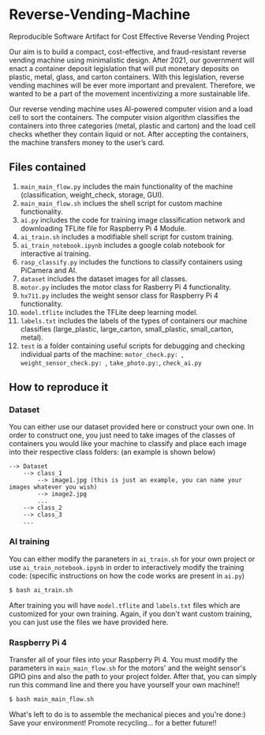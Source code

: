 # Reverse-Vending-Machine
Reproducible Software Artifact for Cost Effective Reverse Vending Project

Our aim is to build a compact, cost-effective, and fraud-resistant reverse vending machine using minimalistic design. After 2021, our government will enact a container deposit legislation that will put monetary deposits on plastic, metal, glass, and carton containers. With this legislation, reverse vending machines will be ever more important and prevalent. Therefore, we wanted to be a part of the movement incentivizing a more sustainable life.

Our reverse vending machine uses AI-powered computer vision and a load cell to sort the containers. The computer vision algorithm classifies the containers into three categories (metal, plastic and carton) and the load cell checks whether they contain liquid or not. After accepting the containers, the machine transfers money to the user’s card.

## Files contained
1) ```main_main_flow.py``` includes the main functionality of the machine (classification, weight_check, storage, GUI).
2) ```main_main_flow.sh``` inclues the shell script for custom machine functionality.
3) ```ai.py``` includes the code for training image classification network and downloading TFLite file for Raspberry Pi 4 Module.
4) ```ai_train.sh``` includes a modifiable shell script for custom training.
5) ```ai_train_notebook.ipynb``` includes a google colab notebook for interactive ai training.
6) ```rasp_classify.py``` includes the functions to classify containers using PiCamera and AI.
6) ```dataset``` includes the dataset images for all classes.
7) ```motor.py``` includes the motor class for Rasberry Pi 4 functionality.
8) ```hx711.py``` includes the weight sensor class for Raspberry Pi 4 functionality. 
9) ```model.tflite``` includes the TFLite deep learning model. 
10) ```labels.txt``` includes the labels of the types of containers our machine classifies (large_plastic, large_carton, small_plastic, small_carton, metal).
11) ```test``` is a folder containing useful scripts for debugging and checking individual parts of the machine: ```motor_check.py: ```, ```weight_sensor_check.py: ```, ``` take_photo.py: ```, ```check_ai.py```

## How to reproduce it
### Dataset
You can either use our dataset provided here or construct your own one. In order to construct one, you just need to take images of the classes of containers you would like your machine to classify and place each image into their respective class folders: (an example is shown below)
```
--> Dataset
    --> class_1
        --> image1.jpg (this is just an example, you can name your images whatever you wish)
        --> image2.jpg
        ...
    --> class_2
    --> class_3
    ...
```

### AI training
You can  either modify the paraneters in ```ai_train.sh``` for your own project or use ```ai_train_notebook.ipynb``` in order to interactively modify the training code: (specific instructions on how the code works are present in ```ai.py```)
```sh
$ bash ai_train.sh
```
After training you will have ```model.tflite``` and ```labels.txt``` files which are customized for your own training. Again, if you don't want custom training, you can just use the files we have provided here. 

### Raspberry Pi 4
Transfer all of your files into your Raspberry Pi 4. You must modify the parameters in ```main_main_flow.sh``` for the motors' and the weight sensor's GPIO pins and also the path to your project folder. After that, you can simply run  this command line and there you have yourself your own machine!! 
```sh
$ bash main_main_flow.sh
```
What's left to do is to assemble the mechanical pieces and you're done:) Save your environment! Promote recycling... for a better future!!
